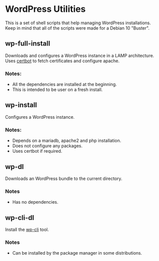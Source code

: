 # WordPress Utilities
This is a set of shell scripts that help managing WordPress installations. Keep in mind that all of the scripts were made for a Debian 10 "Buster".

## wp-full-install
Downloads and configures a WordPress instance in a LAMP architecture.
Uses [certbot](https://certbot.eff.org/) to fetch certificates and configure apache.

### Notes:
- All the dependencies are installed at the beginning.
- This is intended to be user on a fresh install.

## wp-install
Configures a WordPress instance.
### Notes:

- Depends on a mariadb, apache2 and php installation.
- Does not configure any packages.
- Uses certbot if required.

## wp-dl
Downloads an WordPress bundle to the current directory.

### Notes
- Has no dependencies.

## wp-cli-dl
Install the [wp-cli](https://wp-cli.org/) tool.

### Notes
- Can be installed by the package manager in some distributions.
